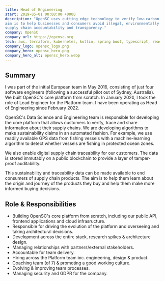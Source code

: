 ```yaml
---
title: Head of Engineering
start: 2019-05-01 00:00:00 +0000
description: "OpenSC uses cutting edge technology to verify low-carbon and sustainable food production at source. The 
aim is to help businesses and consumers avoid illegal, environmentally damaging or unethical products, while improving 
supply chain accountability and transparency."
company: OpenSC
company_url: https://opensc.org
tech: aws, terraform, kubernetes, kotlin, spring boot, typescript, react
company_logo: opensc_logo.png
company_hero: opensc_hero.png
company_hero_alt: opensc_hero.webp
---
```

## Summary
I was part of the initial European team in May 2019, consisting of just four software engineers (following a successful
pilot out of Sydney, Australia). We built OpenSC's core platform from scratch. In January 2020, I took the role of 
Lead Engineer for the Platform team. I have been operating as Head of Engineering since February 2022.

OpenSC's Data Science and Engineering team is responsible for developing the core platform that allows customers to
verify, trace and share information about their supply chains. We are developing algorithms to make sustainability 
claims in an automated fashion. For example, we use readily available GPS data from fishing vessels with a 
machine-learning algorithm to detect whether vessels are fishing in protected ocean zones.

We also enable digital supply chain traceability for our customers. The data is stored immutably on a public blockchain 
to provide a layer of tamper-proof auditability.

This sustainability and traceability data can be made available to end consumers of supply chain products. The aim is 
to help them learn about the origin and journey of the products they buy and help them make more informed buying decisions.

## Role & Responsibilities
- Building OpenSC's core platform from scratch, including our public API, frontend applications and cloud infrasructure.
- Responsible for driving the evolution of the platform and overseeing and taking architectural decisions.
- Development across the entire stack, research spikes & architecture design.
- Managing relationships with partners/external stakeholders.
- Accountable for team delivery.
- Hiring across the Platform team inc. engineering, design & product.
- Coaching team (of 7) & promoting a good working culture.
- Evolving & improving team processes.
- Managing security and GDPR for the company.